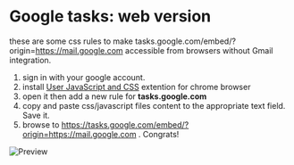 # Google tasks: web version
these are some css rules to make tasks.google.com/embed/?origin=https://mail.google.com accessible from browsers without Gmail integration.

1. sign in with your google account.
2. install [User JavaScript and CSS](https://goo.gl/EDWSWG) extention for chrome browser 
3. open it then add a new rule for **tasks.google.com**
4. copy and paste css/javascript files content to the appropriate text field. Save it.
5. browse to https://tasks.google.com/embed/?origin=https://mail.google.com . Congrats!

![Preview](https://i.imgur.com/wXX2bXd.png)
